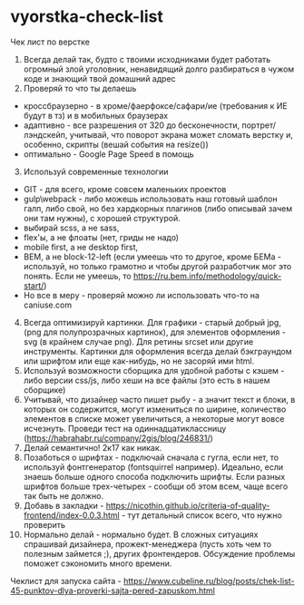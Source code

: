 # vyorstka-check-list
Чек лист по  верстке
1. Всегда делай так, будто с твоими исходниками будет работать огромный злой уголовник, ненавидящий долго разбираться в чужом коде и знающий твой домашний адрес
2. Проверяй то что ты делаешь
 - кроссбраузерно - в хроме/фаерфоксе/сафари/ие (требования к ИЕ будут в тз) и в мобильных браузерах
 - адаптивно - все разрешения от 320 до бесконечности, портрет/лэндскейп, учитывай, что поворот экрана может сломать верстку и, особенно, скрипты (вешай события на resize())
 - оптимально - Google Page Speed в помощь
3. Используй современные технологии
 - GIT - для всего, кроме совсем маленьких проектов
 - gulp\webpack - либо можешь использовать наш готовый шаблон галп, либо свой, но без хардкорных плагинов (либо описывай зачем они там нужны), с хорошей структурой.
 - выбирай scss, а не sass, 
 - flex'ы, а не флоаты (нет, гриды не надо)
 - mobile first, а не desktop first,
 - BEM, а не block-12-left (если умеешь что то другое, кроме БЕМа - используй, но только грамотно и чтобы другой разработчик мог это понять. Если не умеешь, то https://ru.bem.info/methodology/quick-start/)
 - Но все в меру - проверяй можно ли использовать что-то на caniuse.com

4. Всегда оптимизируй картинки. Для графики - старый добрый jpg, (png для полупрозрачных картинок), для элементов оформления - svg (в крайнем случае png). Для ретины srcset или другие инструменты. Картинки для оформления всегда делай бэкграундом или шрифтом или еще как-нибудь, но не засоряй ими html.
5. Используй возможности сборщика для удобной работы с кэшем - либо версии css/js, либо хеши на все файлы (это есть в нашем сборщике)
6. Учитывай, что дизайнер часто пишет рыбу - а значит текст и блоки, в которых он содержится, могут измениться по ширине, количество элементов в списке может увеличиться, а некоторые могут вовсе исчезнуть. Проведи тест на одиннадцатиклассницу (https://habrahabr.ru/company/2gis/blog/246831/)
7. Делай семантично! 2к17 как никак. 
8. Позаботься о шрифтах - подключай сначала с гугла, если нет, то используй фонтгенератор (fontsquirrel например). Идеально, если знаешь больше одного способа подключить шрифты. Если разных шрифтов больше трех-четырех - сообщи об этом всем, чаще всего так быть не должно. 
9. Добавь в закладки - https://nicothin.github.io/criteria-of-quality-frontend/index-0.0.3.html - тут детальный список всего, что нужно проверить
10. Нормально делай - нормально будет. В сложных ситуациях спрашивай дизайнера, прожект-менеджера (пусть хоть чем то полезным займется ;), других фронтендеров. Обсуждение проблемы поможет сэкономить много времени.



Чеклист для запуска сайта - https://www.cubeline.ru/blog/posts/chek-list-45-punktov-dlya-proverki-sajta-pered-zapuskom.html
